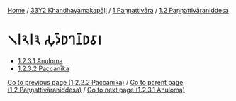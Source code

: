 
[Home](/) / [33Y2 Khandhayamakapāḷi](/tipitaka/33Y2.md) / [1 Paṇṇattivāra](/tipitaka/33Y2/1.md) / [1.2 Paṇṇattivāraniddesa](/tipitaka/33Y2/1/1.2.md)

# 𑁧𑁇𑁨𑁇𑁩 𑀲𑀼𑀤𑁆𑀥𑀔𑀦𑁆𑀥𑀯𑀸𑀭

* [1.2.3.1 Anuloma](/tipitaka/33Y2/1/1.2/1.2.3/1.2.3.1.md)
* [1.2.3.2 Paccanīka](/tipitaka/33Y2/1/1.2/1.2.3/1.2.3.2.md)

[Go to previous page (1.2.2.2 Paccanīka)](/tipitaka/33Y2/1/1.2/1.2.2/1.2.2.2.md) / [Go to parent page (1.2 Paṇṇattivāraniddesa)](/tipitaka/33Y2/1/1.2.md) / [Go to next page (1.2.3.1 Anuloma)](/tipitaka/33Y2/1/1.2/1.2.3/1.2.3.1.md)


